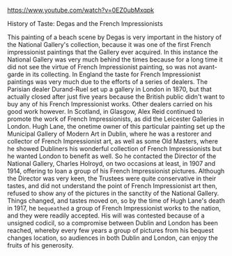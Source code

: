https://www.youtube.com/watch?v=0EZ0ubMxqpk



History of Taste: Degas and the French Impressionists

This painting of a beach scene by Degas is very important in the history of the National Gallery's collection, because it was one of the first French impressionist paintings that the Gallery ever acquired. In this instance the National Gallery was very much behind the times because for a long time it did not see the virtue of French Impressionist painting, so was not avant-garde in its collecting. In England the taste for French Impressionist paintings was very much due to the efforts of a series of dealers. The Parisian dealer Durand-Ruel set up a gallery in London in 1870, but that actually closed after just five years because the British public didn't want to buy any of his French Impressionist works. Other dealers carried on his good work however. In Scotland, in Glasgow, Alex Reid continued to promote the work of French Impressionists, as did the Leicester Galleries in London. Hugh Lane, the onetime owner of this particular painting set up the Municipal Gallery of Modern Art in Dublin, where he was a restorer and collector of French Impressionist art, as well as some Old Masters, where he showed Dubliners his wonderful collection of French Impressionists but he wanted London to benefit as well. So he contacted the Director of the National Gallery, Charles Holroyd, on two occasions at least, in 1907 and 1914, offering to loan a group of his French Impressionist pictures. Although the Director was very keen, the Trustees were quite conservative in their tastes, and did not understand the point of French Impressionist art then, refused to show any of the pictures in the sanctity of the National Gallery. Things changed, and tastes moved on, so by the time of Hugh Lane's death in 1917, he `bequeathed` a group of French Impressionist works to the nation, and they were readily accepted. His will was contested because of a unsigned codicil, so a compromise between Dublin and London has been reached, whereby every few years a group of pictures from his bequest changes location, so audiences in both Dublin and London, can enjoy the fruits of his generosity. 